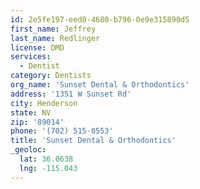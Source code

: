 ```yaml
---
id: 2e5fe197-eed0-4680-b796-0e9e315890d5
first_name: Jeffrey
last_name: Redlinger
license: DMD
services:
  - Dentist
category: Dentists
org_name: 'Sunset Dental & Orthodontics'
address: '1351 W Sunset Rd'
city: Henderson
state: NV
zip: '89014'
phone: '(702) 515-0553'
title: 'Sunset Dental & Orthodontics'
_geoloc:
  lat: 36.0638
  lng: -115.043
---
```

